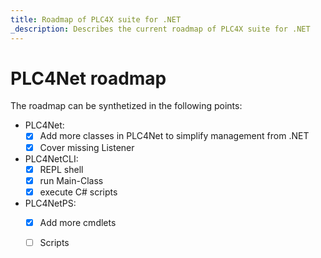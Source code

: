 ```yaml
---
title: Roadmap of PLC4X suite for .NET
_description: Describes the current roadmap of PLC4X suite for .NET
---
```


# PLC4Net roadmap

The roadmap can be synthetized in the following points:

* PLC4Net:
  - [x] Add more classes in PLC4Net to simplify management from .NET
  - [x] Cover missing Listener
* PLC4NetCLI:
  - [x] REPL shell
  - [x] run Main-Class
  - [x] execute C# scripts
* PLC4NetPS:
  - [x] Add more cmdlets 
  - [ ] Scripts
	